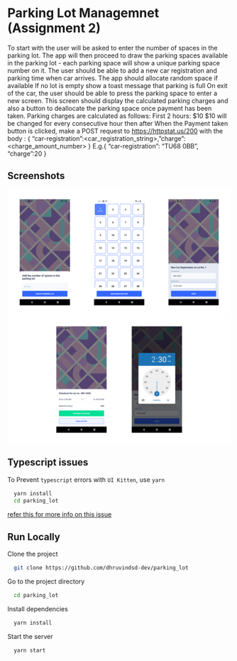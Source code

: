 
# Parking Lot Managemnet (Assignment 2)

To start with the user will be asked to enter the number of spaces in the parking
lot. The app will then proceed to draw the parking spaces available in the parking
lot - each parking space will show a unique parking space number on it.
The user should be able to add a new car registration and parking time when car
arrives.
The app should allocate random space if available
If no lot is empty show a toast message that parking is full
On exit of the car, the user should be able to press the parking space to enter a
new screen. This screen should display the calculated parking charges and also a
button to deallocate the parking space once payment has been taken. Parking
charges are calculated as follows:
First 2 hours: $10
$10 will be changed for every consecutive hour then after
When the Payment taken button is clicked, make a POST request to
https://httpstat.us/200 with the body : { “car-registration”:<car_registration_string>,”charge”:
<charge_amount_number> }
E.g.{ “car-registration”: “TU68 0BB”, “charge”:20 }


## Screenshots

![App Screenshot](./screenshots/1.png)
![App Screenshot](./screenshots/2.png)


## Typescript issues

To Prevent `typescript` errors with `UI Kitten`, use `yarn`

```bash
  yarn install
  cd parking_lot
```
[refer this for more info on this issue](https://github.com/facebook/react/issues/24304)

## Run Locally

Clone the project

```bash
  git clone https://github.com/dhruvindsd-dev/parking_lot
```

Go to the project directory

```bash
  cd parking_lot
```

Install dependencies

```bash
  yarn install
```

Start the server

```bash
  yarn start
```
